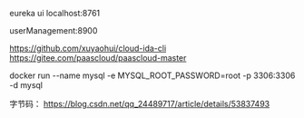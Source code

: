 eureka ui
localhost:8761

userManagement:8900


https://github.com/xuyaohui/cloud-ida-cli
https://gitee.com/paascloud/paascloud-master

docker run --name mysql -e MYSQL_ROOT_PASSWORD=root -p 3306:3306 -d mysql


字节码：
https://blog.csdn.net/qq_24489717/article/details/53837493